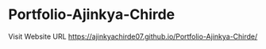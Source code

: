 # Portfolio-Ajinkya-Chirde

Visit Website URL https://ajinkyachirde07.github.io/Portfolio-Ajinkya-Chirde/
